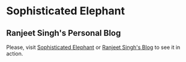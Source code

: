 Sophisticated Elephant
======================

Ranjeet Singh's Personal Blog
-----------------------------

Please, visit [Sophisticated Elephant](http://SophisticatedElephant.com) or 
[Ranjeet Singh's Blog](http://blog.ranjeetsingh.me) to see it in action.
